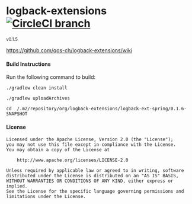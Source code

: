 # logback-extensions [![CircleCI branch](https://img.shields.io/circleci/project/qos-ch/logback-extensions/master.svg)](https://circleci.com/gh/https://circleci.com/gh/qos-ch/logback-extensions)
<sup>v0.1.5</sup>

https://github.com/qos-ch/logback-extensions/wiki

#### Build Instructions
Run the following command to build:

```
./gradlew clean install

./gradlew uploadArchives

cd  /.m2/repository/org/logback-extensions/logback-ext-spring/0.1.6-SNAPSHOT
```

#### License
```
Licensed under the Apache License, Version 2.0 (the "License");
you may not use this file except in compliance with the License.
You may obtain a copy of the License at

    http://www.apache.org/licenses/LICENSE-2.0

Unless required by applicable law or agreed to in writing, software
distributed under the License is distributed on an "AS IS" BASIS,
WITHOUT WARRANTIES OR CONDITIONS OF ANY KIND, either express or implied.
See the License for the specific language governing permissions and
limitations under the License.
```
